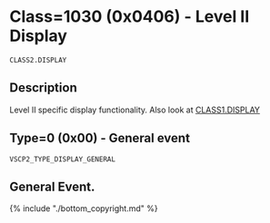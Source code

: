 # Class=1030 (0x0406) - Level II Display

    CLASS2.DISPLAY

## Description

Level II specific display functionality. Also look at [CLASS1.DISPLAY](./class1.display.md) 

## <a name="type0">Type=0 (0x00) - General event</a>
    VSCP2_TYPE_DISPLAY_GENERAL
General Event.
----

{% include "./bottom_copyright.md" %}